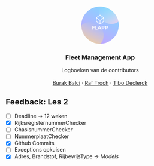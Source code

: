 <!-- # Project_Flapp
### Fleet Management App -->
<!-- <img src="FLAPP.png" border=1px alt="Flapp" width="100"/> -->
<!-- PROJECT LOGO -->
<br />
<div align="center">
    <img src="FLAPP.png" alt="Logo" width="100" height="100" style="border-radius:50%;">

  <h3 align="center">Fleet Management App</h3>

  <p align="center">
    Logboeken van de contributors
    <br />
    <br />
    <a href="./BurakLogboek.md">Burak Balci</a>
    ·
    <a href="./RafLogboek.md">Raf Troch</a>
    ·
    <a href="./TiboLogboek.md">Tibo Declerck</a>
  </p>
</div>

<!-- Feedback -->
<!-- [ ] Empty [x] Full -->

## Feedback: Les 2

- [ ] Deadline -> 12 weken
- [x] RijksregisternummerChecker
- [ ] ChasisnummerChecker
- [ ] NummerplaatChecker
- [x] Github Commits
- [ ] Exceptions opkuisen
- [x] Adres, Brandstof, RijbewijsType -> _Models_

